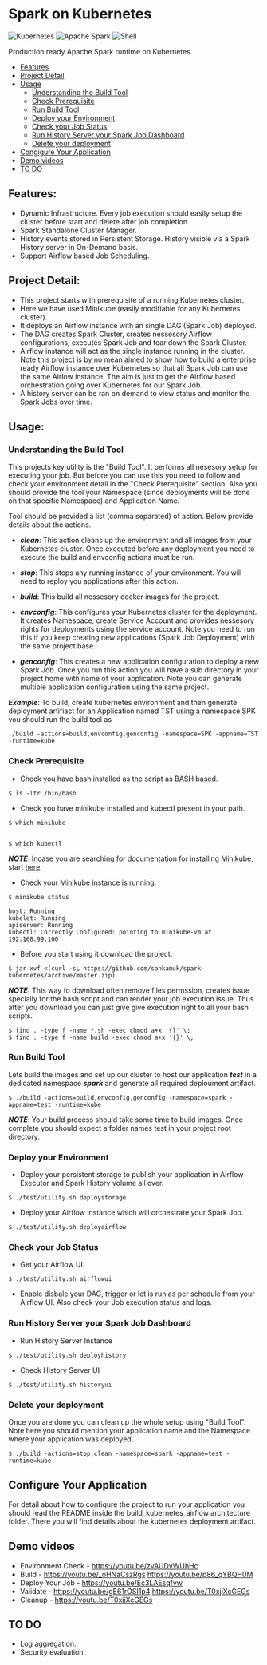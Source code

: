 # Spark on Kubernetes

![Kubernetes](https://img.shields.io/badge/plat-Kubernetes-brightgreen.svg)
![Apache Spark](https://img.shields.io/badge/lib-Spark-brightgreen.svg)
![Shell](https://img.shields.io/badge/lang-shell-brightgreen.svg)

Production ready Apache Spark runtime on Kubernetes.


- [Features](#features)
- [Project Detail](#project-detail)
- [Usage](#usage)
  * [Understanding the Build Tool](#understanding-the-build-tool)
  * [Check Prerequisite](#check-prerequisite)
  * [Run Build Tool](#run-build-tool)
  * [Deploy your Environment](#deploy-your-environment)
  * [Check your Job Status](#check-your-job-status)
  * [Run History Server your Spark Job Dashboard](#run-history-server-your-spark-job-dashboard)
  * [Delete your deployment](#delete-your-deployment)
- [Congigure Your Application](#configure-your-application)
- [Demo videos](#demo-videos)
- [TO DO](#to-do)


## Features:

* Dynamic Infrastructure. Every job execution should easily setup the cluster before start and delete after job completion.
* Spark Standalone Cluster Manager.
* History events stored in Persistent Storage. History visible via a Spark History server in On-Demand basis.
* Support Airflow based Job Scheduling.



## Project Detail:

- This project starts with prerequisite of a running Kubernetes cluster. 
- Here we have used Minikube (easily modifiable for any Kubernetes cluster).
- It deploys an Airflow instance with an single DAG (Spark Job) deployed.
- The DAG creates Spark Cluster, creates nessesory Airflow configurations, executes Spark Job and tear down the Spark Cluster.
- Airflow instance will act as the single instance running in the cluster. Note this project is by no mean aimed to show how to build a enterprise ready Airflow instance over Kubernetes so that all Spark Job can use the same Airlow instance. The aim is just to get the Airflow based orchestration going over Kubernetes for our Spark Job.
- A history server can be ran on demand to view status and monitor the Spark Jobs over time.



## Usage:

### Understanding the Build Tool

This projects key utility is the "Build Tool". It performs all nesesory setup for executing your job. But before you can use this you need to follow and check your environment detail in the "Check Prerequisite" section. Also you should provide the tool your Namespace (since deployments will be done on that specific Namespace) and Application Name.

Tool should be provided a list (comma separated) of action. Below provide details about the actions.

- ***clean***: This action cleans up the environment and all images from your Kubernetes cluster. Once executed before any deployment you need to execute the build and envconfig actions must be run.

- ***stop***: This stops any running instance of your environment. You will need to reploy you applications after this action.

- ***build***: This build all nessesory docker images for the project.

- ***envconfig***: This configures your Kubernetes cluster for the deployment. It creates Namespace, create Service Account and provides nessesory rights for deployments using the service account. Note you need to run this if you keep creating new applications (Spark Job Deployment) with the same project base.

- ***genconfig***: This creates a new application configuration to deploy a new Spark Job. Once you run this action you will have a sub directory in your project home with name of your application. Note you can generate multiple application configuration using the same project.

***Example***: To build, create kubernetes environment and then generate deployment artifiact for an Application named TST using a namespace SPK you should run the build tool as

```
./build -actions=build,envconfig,genconfig -namespace=SPK -appname=TST -runtime=kube
```


### Check Prerequisite

- Check you have bash installed as the script as BASH based.

```
$ ls -ltr /bin/bash
```

- Check you have minikube installed and kubectl present in your path.

```
$ which minikube


$ which kubectl

```

***NOTE***: Incase you are searching for documentation for installing Minikube, start [here](https://kubernetes.io/docs/tasks/tools/install-minikube/ "Minikube Install").

- Check your Minikube instance is running.

```
$ minikube status

host: Running
kubelet: Running
apiserver: Running
kubectl: Correctly Configured: pointing to minikube-vm at 192.168.99.100

```

- Before you start using it download the project.

```
$ jar xvf <(curl -sL https://github.com/sankamuk/spark-kubernetes/archive/master.zip)
```

***NOTE:*** This way fo download often remove files permssion, creates issue specially for the bash script and can render your job execution issue. Thus after you download you can just give give execution right to all your bash scripts.
```
$ find . -type f -name *.sh -exec chmod a+x '{}' \;
$ find . -type f -name build -exec chmod a+x '{}' \;
```

### Run Build Tool 

Lets build the images and set up our cluster to host our application ***test*** in a dedicated namespace ***spark***
 and generate all required deploument artifact.

```
$ ./build -actions=build,envconfig,genconfig -namespace=spark -appname=test -runtime=kube
```

***NOTE***: Your build process should take some time to build images. Once complete you should expect a folder names test in your project root directory.


### Deploy your Environment

- Deploy your persistent storage to publish your application in Airflow Executor and Spark History volume all over.

```
$ ./test/utility.sh deploystorage
``` 

- Deploy your Airflow instance which will orchestrate your Spark Job.

```
$ ./test/utility.sh deployairflow
```


### Check your Job Status

- Get your Airflow UI. 

```
$ ./test/utility.sh airflowui
```

- Enable disbale your DAG, trigger or let is run as per schedule from your Airflow UI. Also check your Job execution status and logs.


### Run History Server your Spark Job Dashboard

- Run History Server Instance

```
$ ./test/utility.sh deployhistory
```

- Check History Server UI

```
$ ./test/utility.sh historyui
```


### Delete your deployment

Once you are done you can clean up the whole setup using "Build Tool". Note here you should mention your application name and the Namespace where your application was deployed.

```
$ ./build -actions=stop,clean -namespace=spark -appname=test -runtime=kube

```



## Configure Your Application

For detail about how to configure the project to run your application you should read the README inside the build_kubernetes_airflow architecture folder. There you will find details about the kubernetes deployment artifact.



## Demo videos

* Environment Check - https://youtu.be/zvAUDvWUhHc
* Build - https://youtu.be/_oHNaCszRgs 		https://youtu.be/p86_qYBQH0M
* Deploy Your Job - https://youtu.be/Ec3LAEsqfvw
* Validate - https://youtu.be/gE61rOSI1p4		https://youtu.be/T0xjiXcGEGs
* Cleanup - https://youtu.be/T0xjiXcGEGs


## TO DO

- Log aggregation.
- Security evaluation.



